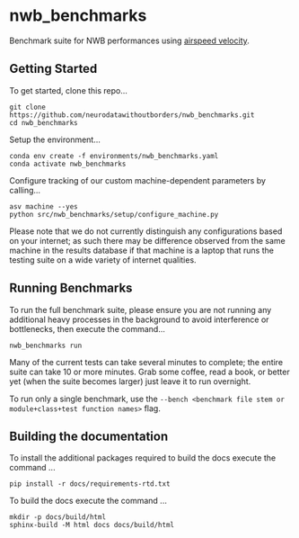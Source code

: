 # nwb_benchmarks

Benchmark suite for NWB performances using [airspeed velocity](https://asv.readthedocs.io/en/stable/).

## Getting Started

To get started, clone this repo...

```
git clone https://github.com/neurodatawithoutborders/nwb_benchmarks.git
cd nwb_benchmarks
```

Setup the environment...

```
conda env create -f environments/nwb_benchmarks.yaml
conda activate nwb_benchmarks
```

Configure tracking of our custom machine-dependent parameters by calling...

```
asv machine --yes
python src/nwb_benchmarks/setup/configure_machine.py
```

Please note that we do not currently distinguish any configurations based on your internet; as such there may be difference observed from the same machine in the results database if that machine is a laptop that runs the testing suite on a wide variety of internet qualities.

## Running Benchmarks

To run the full benchmark suite, please ensure you are not running any additional heavy processes in the background to avoid interference or bottlenecks, then execute the command...

```
nwb_benchmarks run
```

Many of the current tests can take several minutes to complete; the entire suite can take 10 or more minutes. Grab some coffee, read a book, or better yet (when the suite becomes larger) just leave it to run overnight.

To run only a single benchmark, use the `--bench <benchmark file stem or module+class+test function names>` flag.

## Building the documentation

To install the additional packages required to build the docs execute the command ...

```
pip install -r docs/requirements-rtd.txt
```

To build the docs execute the command ...

```
mkdir -p docs/build/html
sphinx-build -M html docs docs/build/html
```